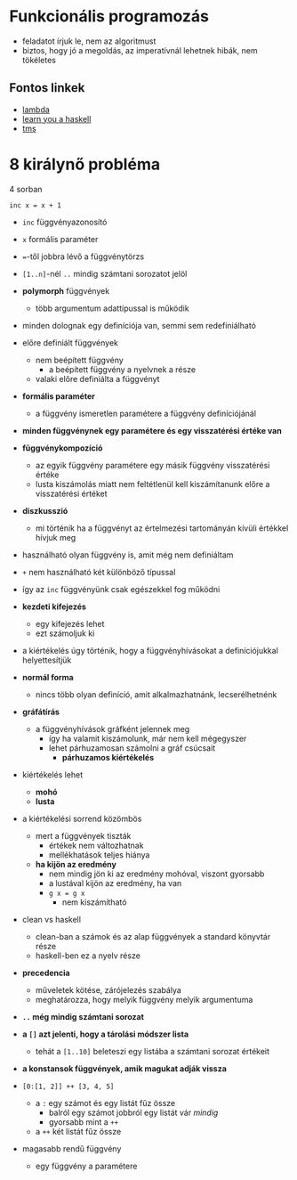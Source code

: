# Funkcionális programozás

- feladatot írjuk le, nem az algoritmust
- biztos, hogy jó a megoldás, az imperatívnál lehetnek hibák, nem tökéletes

## Fontos linkek

- [lambda](https://lambda.inf.elte.hu)
- [learn you a haskell](https://learnyouahaskell.com/chapters)
- [tms](tms.inf.elte.hu)

# 8 királynő probléma

4 sorban

```
inc x = x + 1
```

- `inc` függvényazonosító
- `x` formális paraméter
- `=`-től jobbra lévő a függvénytörzs
- `[1..n]`-nél `..` mindig számtani sorozatot jelöl

- **polymorph** függvények
    - több argumentum adattípussal is működik
- minden dolognak egy definíciója van, semmi sem redefiniálható
- előre definiált függvények
    - nem beépített függvény
        - a beépített függvény a nyelvnek a része
    - valaki előre definiálta a függvényt
- **formális paraméter**
    - a függvény ismeretlen paramétere a függvény definíciójánál
- **minden függvénynek egy paramétere és egy visszatérési értéke van**
- **függvénykompozíció**
    - az egyik függvény paramétere egy másik függvény visszatérési értéke
    - lusta kiszámolás miatt nem feltétlenül kell kiszámítanunk előre a visszatérési értéket
- **diszkusszió**
    - mi történik ha a függvényt az értelmezési tartományán kívüli értékkel hívjuk meg
- használható olyan függvény is, amit még nem definiáltam
- `+` nem használható két különböző típussal
- így az `inc` függvényünk csak egészekkel fog működni
- **kezdeti kifejezés**
    - egy kifejezés lehet
    - ezt számoljuk ki
- a kiértékelés úgy történik, hogy a függvényhívásokat a definíciójukkal helyettesítjük
- **normál forma**
    - nincs több olyan definíció, amit alkalmazhatnánk, lecserélhetnénk
- **gráfátírás**
    - a függvényhívások gráfként jelennek meg
        - így ha valamit kiszámolunk, már nem kell mégegyszer
        - lehet párhuzamosan számolni a gráf csúcsait
            - **párhuzamos kiértékelés**
- kiértékelés lehet
    - **mohó**
    - **lusta**
- a kiértékelési sorrend közömbös
    - mert a függvények tiszták
        - értékek nem változhatnak
        - mellékhatások teljes hiánya
    - **ha kijön az eredmény**
        - nem mindig jön ki az eredmény mohóval, viszont gyorsabb
        - a lustával kijön az eredmény, ha van
        - `g x = g x`
            - nem kiszámítható
- clean vs haskell
    - clean-ban a számok és az alap függvények a standard könyvtár része
    - haskell-ben ez a nyelv része
- **precedencia**
    - műveletek kötése, zárójelezés szabálya
    - meghatározza, hogy melyik függvény melyik argumentuma
- **`..` még mindig számtani sorozat**
- **a `[]` azt jelenti, hogy a tárolási módszer lista**
    - tehát a `[1..10]` beleteszi egy listába a számtani sorozat értékeit
- **a konstansok függvények, amik magukat adják vissza**
- `[0:[1, 2]] ++ [3, 4, 5]`
    - a `:` egy számot és egy listát fűz össze
        - balról egy számot jobbról egy listát vár *mindig*
        - gyorsabb mint a `++`
    - a `++` két listát fűz össze
- magasabb rendű függvény
    - egy függvény a paramétere
